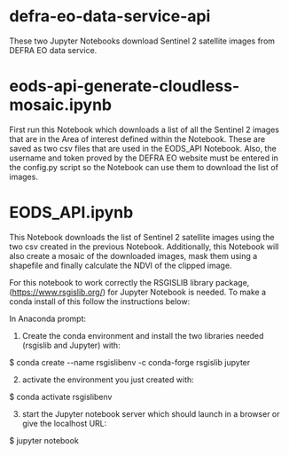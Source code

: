 # defra-eo-data-service-api
These two Jupyter Notebooks download Sentinel 2 satellite images from DEFRA EO data service.

# eods-api-generate-cloudless-mosaic.ipynb
First run this Notebook which downloads a list of all the Sentinel 2 images that are in the Area of interest defined within the Notebook. These are saved as two csv files that are used in the EODS_API Notebook. Also, the username and token proved by the DEFRA EO website must be entered in the config.py script so the Notebook can use them
to download the list of images. 

# EODS_API.ipynb
This Notebook downloads the list of Sentinel 2 satellite images using the two csv created in the previous Notebook. Additionally, this Notebook will also create a mosaic of the downloaded images, mask them using a shapefile and finally calculate the NDVI of the clipped image. 

For this notebook to work correctly the RSGISLIB library package, (https://www.rsgislib.org/) for Jupyter Notebook is needed. 
To make a conda install of this follow the instructions below:

In Anaconda prompt:

1. Create the conda environment and install the two libraries needed (rsgislib and Jupyter) with:

$ conda create --name rsgislibenv -c conda-forge rsgislib jupyter
 
2. activate the environment you just created with:

$ conda activate rsgislibenv
 
3. start the Jupyter notebook server which should launch in a browser or give the localhost URL:

$ jupyter notebook


